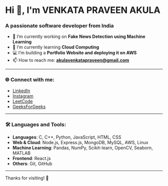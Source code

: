 # Hi 👋, I'm VENKATA PRAVEEN AKULA  
### A passionate software developer from India

- 🔭 I’m currently working on **Fake News Detection using Machine Learning**
- 🌱 I’m currently learning **Cloud Computing**
- 💻 I’m building a **Portfolio Website and deploying it on AWS**
- 📫 How to reach me: **akulavenkatapraveen@gmail.com**

---

### 🌐 Connect with me:
- [LinkedIn](https://www.linkedin.com/in/akula-venkata-praveen-424929280/)
- [Instagram](https://instagram.com/venkatapraveen_akula)
- [LeetCode](https://www.leetcode.com/akulavenkatapraveen)
- [GeeksForGeeks](https://auth.geeksforgeeks.org/user/akulavenkawauf)

---

### 🛠️ Languages and Tools:
- **Languages**: C, C++, Python, JavaScript, HTML, CSS
- **Web & Cloud**: Node.js, Express.js, MongoDB, MySQL, AWS, Linux
- **Machine Learning**: Pandas, NumPy, Scikit-learn, OpenCV, Seaborn, MATLAB
- **Frontend**: React.js
- **Others**: Git, GitHub

---

Thanks for visiting! 🚀
